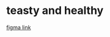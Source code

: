 # teasty and healthy
[figma link](https://www.figma.com/file/xnwummIRIQykbl2BOZMpZf/site-web?node-id=2%3A2)
